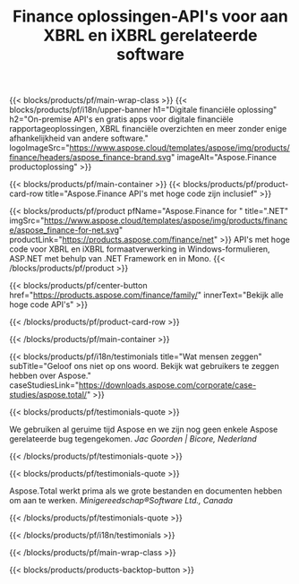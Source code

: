 ﻿---
title: Finance oplossingen-API's voor aan XBRL en iXBRL gerelateerde software 
weight: 30
url: /nl/
description: API's met hoge code en gratis apps om eXtensible bedrijfsrapportagetaal XBRL en iXBRL formaten te verwerken om geconsolideerde financiële overzichten en meer te maken
---
{{< blocks/products/pf/main-wrap-class >}}
{{< blocks/products/pf/i18n/upper-banner h1="Digitale financiële oplossing" h2="On-premise API\'s en gratis apps voor digitale financiële rapportageoplossingen, XBRL financiële overzichten en meer zonder enige afhankelijkheid van andere software." logoImageSrc="https://www.aspose.cloud/templates/aspose/img/products/finance/headers/aspose_finance-brand.svg" imageAlt="Aspose.Finance productoplossing" >}}

{{< blocks/products/pf/main-container >}}
{{< blocks/products/pf/product-card-row title="Aspose.Finance API\'s met hoge code zijn inclusief" >}}

{{< blocks/products/pf/product pfName="Aspose.Finance for " title=".NET" imgSrc="https://www.aspose.cloud/templates/aspose/img/products/finance/aspose_finance-for-net.svg" productLink="https://products.aspose.com/finance/net" >}}
API's met hoge code voor XBRL en iXBRL formaatverwerking in Windows-formulieren, ASP.NET met behulp van .NET Framework en in Mono.
{{< /blocks/products/pf/product >}}

{{< blocks/products/pf/center-button href="https://products.aspose.com/finance/family/" innerText="Bekijk alle hoge code API\'s" >}}

{{< /blocks/products/pf/product-card-row >}}

{{< /blocks/products/pf/main-container >}}

{{< blocks/products/pf/i18n/testimonials title="Wat mensen zeggen" subTitle="Geloof ons niet op ons woord. Bekijk wat gebruikers te zeggen hebben over Aspose." caseStudiesLink="https://downloads.aspose.com/corporate/case-studies/aspose.total/" >}}

{{< blocks/products/pf/testimonials-quote >}}
<p class="first">
 We gebruiken al geruime tijd Aspose en we zijn nog geen enkele Aspose gerelateerde bug tegengekomen.
 <em>
  Jac Goorden | Bicore, Nederland
 </em>
</p>

{{< /blocks/products/pf/testimonials-quote >}}

{{< blocks/products/pf/testimonials-quote >}}
<p class="second">
 Aspose.Total werkt prima als we grote bestanden en documenten hebben om aan te werken.
 <em>
  Minigereedschap®Software Ltd., Canada
 </em>
</p>

{{< /blocks/products/pf/testimonials-quote >}}

{{< /blocks/products/pf/i18n/testimonials >}}

{{< /blocks/products/pf/main-wrap-class >}}

{{< blocks/products/products-backtop-button >}}